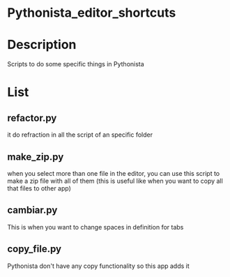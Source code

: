 # Pythonista_editor_shortcuts

# Description

Scripts to do some specific things in Pythonista

# List

## refactor.py
it do refraction in all the script of an specific folder

## make_zip.py
when you select more than one file in the editor, you can use this script to
make a zip file with all of them (this is useful like when you want to copy all
  that files to other app)

## cambiar.py
This is when you want to change spaces in definition for tabs

## copy_file.py
Pythonista don't have any copy functionality so this app adds it
